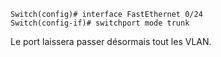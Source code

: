 ```
Switch(config)# interface FastEthernet 0/24
Switch(config-if)# switchport mode trunk
```

Le port laissera passer désormais tout les VLAN. 